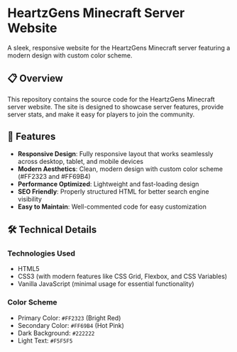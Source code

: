 # HeartzGens Minecraft Server Website

A sleek, responsive website for the HeartzGens Minecraft server featuring a modern design with custom color scheme.

## 📋 Overview

This repository contains the source code for the HeartzGens Minecraft server website. The site is designed to showcase server features, provide server stats, and make it easy for players to join the community.

## 🎨 Features

- **Responsive Design**: Fully responsive layout that works seamlessly across desktop, tablet, and mobile devices
- **Modern Aesthetics**: Clean, modern design with custom color scheme (#FF2323 and #FF69B4)
- **Performance Optimized**: Lightweight and fast-loading design
- **SEO Friendly**: Properly structured HTML for better search engine visibility
- **Easy to Maintain**: Well-commented code for easy customization

## 🛠️ Technical Details

### Technologies Used

- HTML5
- CSS3 (with modern features like CSS Grid, Flexbox, and CSS Variables)
- Vanilla JavaScript (minimal usage for essential functionality)

### Color Scheme

- Primary Color: `#FF2323` (Bright Red)
- Secondary Color: `#FF69B4` (Hot Pink)
- Dark Background: `#222222`
- Light Text: `#F5F5F5`
